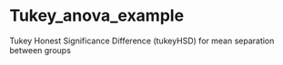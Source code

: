 # Tukey_anova_example
Tukey Honest Significance Difference (tukeyHSD) for mean separation between groups

